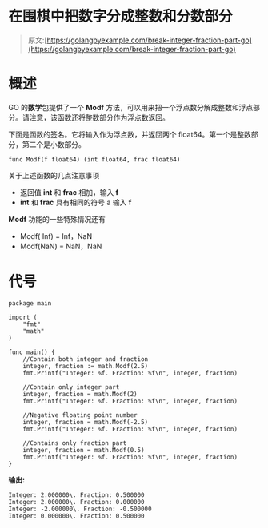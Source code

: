 # 在围棋中把数字分成整数和分数部分

> 原文:[https://golangbyexample.com/break-integer-fraction-part-go](https://golangbyexample.com/break-integer-fraction-part-go)

# **概述**

GO 的**数学**包提供了一个 **Modf** 方法，可以用来把一个浮点数分解成整数和浮点部分。请注意，该函数还将整数部分作为浮点数返回。

下面是函数的签名。它将输入作为浮点数，并返回两个 float64。第一个是整数部分，第二个是小数部分。

```
func Modf(f float64) (int float64, frac float64)
```

关于上述函数的几点注意事项

*   返回值 **int** 和 **frac** 相加，输入 **f**
*   **int** 和 **frac** 具有相同的符号 a 输入 **f**

**Modf** 功能的一些特殊情况还有

*   Modf( Inf) = Inf，NaN
*   Modf(NaN) = NaN，NaN

# **代号**

```
package main

import (
    "fmt"
    "math"
)

func main() {
    //Contain both integer and fraction
    integer, fraction := math.Modf(2.5)
    fmt.Printf("Integer: %f. Fraction: %f\n", integer, fraction)

    //Contain only integer part
    integer, fraction = math.Modf(2)
    fmt.Printf("Integer: %f. Fraction: %f\n", integer, fraction)

    //Negative floating point number
    integer, fraction = math.Modf(-2.5)
    fmt.Printf("Integer: %f. Fraction: %f\n", integer, fraction)

    //Contains only fraction part
    integer, fraction = math.Modf(0.5)
    fmt.Printf("Integer: %f. Fraction: %f\n", integer, fraction)
}
```

**输出:**

```
Integer: 2.000000\. Fraction: 0.500000
Integer: 2.000000\. Fraction: 0.000000
Integer: -2.000000\. Fraction: -0.500000
Integer: 0.000000\. Fraction: 0.500000
```